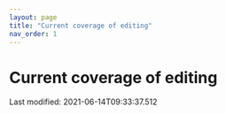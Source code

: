 ```yaml
---
layout: page
title: "Current coverage of editing"
nav_order: 1
---
```



# Current coverage of editing

Last modified: 2021-06-14T09:33:37.512